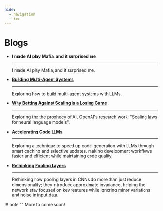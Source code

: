 ```yaml
---
hide:
  - navigation
  - toc
---
```


<!-- mkdocs-exclude -->

# **Blogs**

<div class="grid cards" markdown>

- [__I made AI play Mafia, and it surprised me__](AI-plays-mafia/index.md)

    ---

    I made AI play Mafia, and it surprised me.


- [__Building Multi-Agent Systems__](building-multi-agent-systems/index.md)

    ---

    Exploring how to build multi-agent systems with LLMs.

- [__Why Betting Against Scaling is a Losing Game__](scaling-laws/index.md)

    ---

    Exploring the the prophecy of AI, OpenAI's research work: "Scaling laws for neural language models".

- [__Accelerating Code LLMs__](accelerating-code-llms/index.md)

    ---

    Exploring a technique to speed up code-generation with LLMs through smart caching and selective updates, making development workflows faster and efficient while maintaining code quality.
    

- [__Rethinking Pooling Layers__](approximate-invariance/index.md)

    ---

    Rethinking how pooling layers in CNNs do more than just reduce dimensionality; they introduce approximate invariance, helping the network stay focused on key features while ignoring minor variations and noise in input data.
</div>

!!! note ""
    More to come soon!